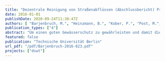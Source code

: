 ```yaml
---
title: "Dezentrale Reinigung von Straßenabflüssen (Abschlussbericht) Projektnr: 11315 UEPII/2"
date: 2016-01-01
publishDate: 2020-09-24T11:38:47Z
authors: [ "Barjenbruch, M.", "Heinzmann, B.", "Kober, P.", "Post, M.", "remy", "rouault", "Sommer, H.", "sonnenberg", "Weiß, B." ]
publication_types: ["4"]
abstract: "Um einen guten Gewässerschutz zu gewährleisten und damit die Ziele der Europäischen Wasserrahmenrichtlinie umzusetzen, müssen auch die stofflich oft unterschätzten Niederschlagsabflüsse aus dem Trennsystem behandelt werden. Der Gesetzgeber hat im neuen Wasserhaushaltsgesetz § 55 geregelt, dass Niederschlagswasser entweder ohne Vermischung über eine Kanalisation abgeleitet werden soll, ortsnah versickert oder direkt (in Gräben) abgeführt wird. Der Neubau von Mischsystemen ist nicht mehr zugelassen. Die Belastung der Gewässer durch direkte Einleitung von Niederschlagswasser steigt, da dessen Verschmutzung u.a. durch das steigende Verkehrsaufkommen zunimmt. Vor allem Straßenabflüsse von Kreuzungen und auch Abflüsse von viel genutzten Parkplatzflächen können eine hohe Schadstoffbelastung aufweisen. Seit einigen Jahren wird deshalb in den meisten Bundesländern „behandlungsbedürftigem“ Niederschlagswasser unterschieden. Behandlungsbedürftiges Niederschlagswasser stammt überwiegend von Verkehrsflächen, die nach Angaben des Statistischen Bundesamtes annähernd 50 % der versiegelten Flächen in Deutschland ausmachen. Der Schadstoffeintrag von Wohn- oder Gewerbeflächen ist dagegen weitaus geringer. Daher steht die Behandlung von Niederschlagswasser von Verkehrsflächen zunehmend im Fokus. Anlagen zur Niederschlagswasserbehandlung werden bislang überwiegend „zentral“ am Auslass der Kanalisation angeordnet, die unterschiedlich belastete Flächen gemeinsam entwässern. Als zentrale Niederschlagswasserbehandlung kommen bisher Regenrückhaltebecken (RRB), die vorwiegend hydraulisch wirken, Regenklärbecken (RKB) mit und ohne Dauerstau, Retentionsbodenfilter (RBF) sowie Abscheideanlagen nach RiStWag zum Einsatz. Zur Nachrüstung bestehender Becken kommen Lamellenabscheider und technische Filteranlagen zur Anwendung. Besonders im dicht besiedelten urbanen Raum ist eine zentrale Behandlung von Straßenabflüssen aus Platzgründen nicht immer möglich. Um dennoch behandlungsbedürftiges Niederschlagswasser zu reinigen, stellen dezentrale Reinigungsanlagen eine Alternative und Ergänzung dar. Es existieren unterschiedliche Systeme auf dem Markt, welche auf dem Prinzip der Abscheidung durch Sedimentation, Filtration und Adsorption oder auf einer Kombination dieser Verfahren basieren. Als neue Sonderformen stehen Trägermaterialien wie Zeolithe, Zero-valentes Eisen (GEH) z.B. für die Behandlung von Niederschlagswasser, das von Kupferdächern stammt zur Verfügung. In einigen Projekten wurden dezentrale Reinigungsanlagen zur Behandlung von Straßenabflüssen bereits untersucht, meistens unter kontrollierten Randbedingungen. zwischen „nicht behandlungsbedürftigem“ und Um an die gewonnenen Ergebnisse anzuknüpfen und weitere Erfahrungen über ihre Leistung in situ und deren Betriebsaufwand zu sammeln, wurde am Fachgebiet Siedlungswasserwirtschaft der TU Berlin in enger Kooperation mit der Ingenieurgesellschaft Prof. Dr. Sieker mbH (IPS), dem Kompetenzzentrum Wasser Berlin (KWB), den Berliner Wasserbetrieben (BWB) und der Berliner Stadtreinigung (BSR) das Projekt „Dezentrale Reinigung von Straßenabflüssen“ bearbeitet. Die Ziele des Projektes bestanden darin, Aussagen über verschiedene Technologien zur dezentralen Reinigung von Straßenabflüssen hinsichtlich der stofflichen Rückhalteleistung und dem Betriebsverhalten zu treffen. Dafür wurden im öffentlichen Straßenraum in Berlin (Clayallee) sowie auf einem Betriebshof der Berliner Stadtreinigung verschiedene Systeme untersucht. Zusätzlich erfolgte eine Untersuchung der Anlagen unter definierten und reproduzierbaren Bedingungen an einem Teststand. Die Ergebnisse wurden mit den Erkenntnissen der in situ Untersuchung verglichen. Weiterhin wurden abschätzende Modellierungen auf Einzugsgebietsebene, eine Kostenvergleichsrechnung sowie eine Ökobilanz erstellt. Das Projekt lief vom 01.11.2012 bis zum 30.09.2015."
featured: false
publication: "Technische Universität Berlin"
url_pdf: "/pdf/Barjenbruch-2016-823.pdf"
projects: ["dswt"]
---
```


